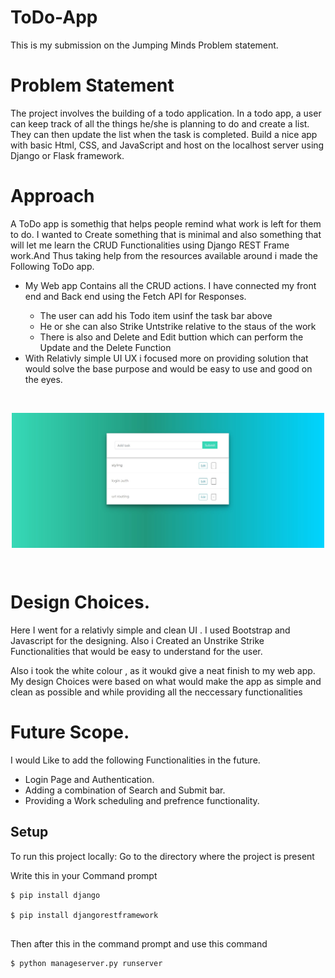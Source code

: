 # ToDo-App
This is my submission on the Jumping Minds Problem statement.

# Problem Statement
The project involves the building of a todo application. In a todo app, a user can keep track of all the things he/she is planning to do and create a list. They can then update the list when the task is completed. Build a nice app with basic Html, CSS, and JavaScript and host on the localhost server using Django or Flask framework.


# Approach
A ToDo app is somethig that helps people remind what work is left for them to do. I wanted to Create something that is minimal and also something that will let me learn the CRUD Functionalities using Django REST Frame work.And Thus taking help from the resources available around i made the Following ToDo app.
<ul>
<li>My Web app Contains all the CRUD actions. I have connected my front end and Back end using the Fetch API for Responses.</li>
    <ul>
    <li>The user can add his Todo item usinf the task bar above</li>
    <li>He or she can also Strike Untstrike relative to the staus of the work</li>
    <li>There is also and Delete and Edit buttion which can perform the Update and the Delete Function</li>
    </ul>
<li>With Relativly simple UI UX i focused more on providing solution that would solve the base purpose and would be easy to use and good on the eyes.</li>
</ul>

<br>
<p align="center" width="100%">
    <img align='center'  width=500px src="1.jpg"><br>
</p>
<br>

# Design Choices.
Here I went for a relativly simple and clean UI . I used Bootstrap and Javascript for the designing. Also i Created an Unstrike Strike Functionalities that would be easy to understand for the user.

Also i took the white colour , as it woukd give a neat finish to my web app. My design Choices were based on what would make the app as simple and clean as possible and while providing all the neccessary functionalities

# Future Scope.
I would Like to add the following Functionalities in the future.
<ul>
<li>Login Page and Authentication.</li>
<li>Adding a combination of Search and Submit bar.</li>
<li>Providing a Work scheduling and prefrence functionality.</li>
</ul>

## Setup
To run this project locally:
Go to the directory where the project is present

Write this in your Command prompt
```
$ pip install django

$ pip install djangorestframework


```

Then after this in the command prompt and use this command
```
$ python manageserver.py runserver
```
